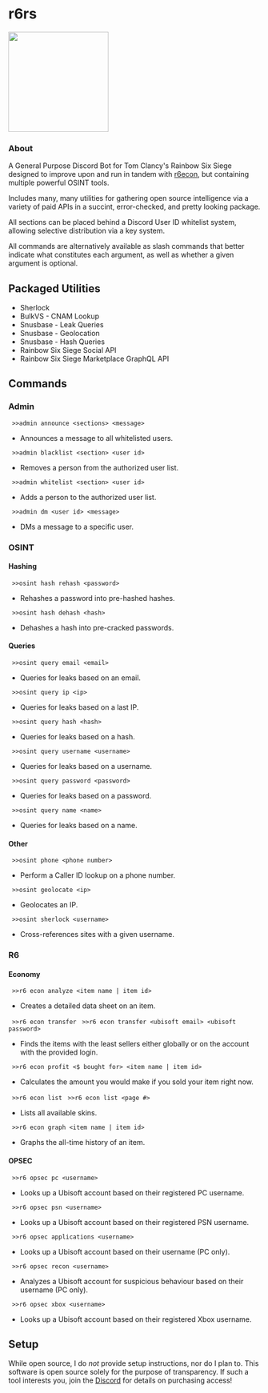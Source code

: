 # r6rs
<img src="https://github.com/hiibolt/hiibolt/assets/91273156/9528b9af-4166-4b51-b3f8-084d75dccc3b" width="200"/>

### About
A General Purpose Discord Bot for Tom Clancy's Rainbow Six Siege designed to improve upon and run in tandem with [r6econ](https://github.com/hiibolt/r6econ), but containing multiple powerful OSINT tools. 

Includes many, many utilities for gathering open source intelligence via a variety of paid APIs in a succint, error-checked, and pretty looking package.

All sections can be placed behind a Discord User ID whitelist system, allowing selective distribution via a key system.

All commands are alternatively available as slash commands that better indicate what constitutes each argument, as well as whether a given argument is optional.

## Packaged Utilities 
- Sherlock
- BulkVS - CNAM Lookup
- Snusbase - Leak Queries
- Snusbase - Geolocation
- Snusbase - Hash Queries
- Rainbow Six Siege Social API
- Rainbow Six Siege Marketplace GraphQL API


## Commands

### Admin

` >>admin announce <sections> <message>`
- Announces a message to all whitelisted users.

` >>admin blacklist <section> <user id>`
- Removes a person from the authorized user list.

` >>admin whitelist <section> <user id>`
- Adds a person to the authorized user list.

` >>admin dm <user id> <message>`
- DMs a message to a specific user.

### OSINT

#### Hashing

` >>osint hash rehash <password>`
- Rehashes a password into pre-hashed hashes.

` >>osint hash dehash <hash>`
- Dehashes a hash into pre-cracked passwords.

#### Queries

` >>osint query email <email>`
- Queries for leaks based on an email.

` >>osint query ip <ip>`
- Queries for leaks based on a last IP.

` >>osint query hash <hash>`
- Queries for leaks based on a hash.

` >>osint query username <username>`
- Queries for leaks based on a username.

` >>osint query password <password>`
- Queries for leaks based on a password.

` >>osint query name <name>`
- Queries for leaks based on a name.

#### Other

` >>osint phone <phone number>`
- Perform a Caller ID lookup on a phone number.

` >>osint geolocate <ip>`
- Geolocates an IP.

` >>osint sherlock <username>`
- Cross-references sites with a given username.

### R6

#### Economy

` >>r6 econ analyze <item name | item id>`
- Creates a detailed data sheet on an item.

` >>r6 econ transfer`
` >>r6 econ transfer <ubisoft email> <ubisoft password>`
- Finds the items with the least sellers either globally or on the account with the provided login.

` >>r6 econ profit <$ bought for> <item name | item id>`
- Calculates the amount you would make if you sold your item right now.

` >>r6 econ list`
` >>r6 econ list <page #>`
- Lists all available skins.

` >>r6 econ graph <item name | item id>`
- Graphs the all-time history of an item.

#### OPSEC

` >>r6 opsec pc <username>`
- Looks up a Ubisoft account based on their registered PC username.

` >>r6 opsec psn <username>`
- Looks up a Ubisoft account based on their registered PSN username.

` >>r6 opsec applications <username>`
- Looks up a Ubisoft account based on their username (PC only).

` >>r6 opsec recon <username>`
- Analyzes a Ubisoft account for suspicious behaviour based on their username (PC only).

` >>r6 opsec xbox <username>`
- Looks up a Ubisoft account based on their registered Xbox username.


## Setup
While open source, I do *not* provide setup instructions, nor do I plan to. This software is open source solely for the purpose of transparency. If such a tool interests you, join the [Discord](https://discord.gg/ENGqjywsbm) for details on purchasing access!